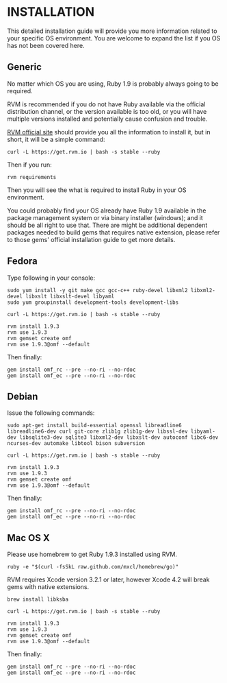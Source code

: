 # INSTALLATION

This detailed installation guide will provide you more information related to your specific OS environment. You are welcome to expand the list if you OS has not been covered here.

## Generic

No matter which OS you are using, Ruby 1.9 is probably always going to be required.

RVM is recommended if you do not have Ruby available via the official distribution channel, or the version available is too old, or you will have multiple versions installed and potentially cause confusion and trouble.

[RVM official site](https://rvm.io) should provide you all the information to install it, but in short, it will be a simple command:

    curl -L https://get.rvm.io | bash -s stable --ruby

Then if you run:

    rvm requirements

Then you will see the what is required to install Ruby in your OS environment.

You could probably find your OS already have Ruby 1.9 available in the package management system or via binary installer (windows); and it should be all right to use that. There are might be additional dependent packages needed to build gems that requires native extension, please refer to those gems' official installation guide to get more details.

## Fedora

Type following in your console:

    sudo yum install -y git make gcc gcc-c++ ruby-devel libxml2 libxml2-devel libxslt libxslt-devel libyaml
    sudo yum groupinstall development-tools development-libs

    curl -L https://get.rvm.io | bash -s stable --ruby

    rvm install 1.9.3
    rvm use 1.9.3
    rvm gemset create omf
    rvm use 1.9.3@omf --default

Then finally:

    gem install omf_rc --pre --no-ri --no-rdoc
    gem install omf_ec --pre --no-ri --no-rdoc

## Debian

Issue the following commands:

    sudo apt-get install build-essential openssl libreadline6 libreadline6-dev curl git-core zlib1g zlib1g-dev libssl-dev libyaml-dev libsqlite3-dev sqlite3 libxml2-dev libxslt-dev autoconf libc6-dev ncurses-dev automake libtool bison subversion

    curl -L https://get.rvm.io | bash -s stable --ruby

    rvm install 1.9.3
    rvm use 1.9.3
    rvm gemset create omf
    rvm use 1.9.3@omf --default

Then finally:

    gem install omf_rc --pre --no-ri --no-rdoc
    gem install omf_ec --pre --no-ri --no-rdoc

## Mac OS X

Please use homebrew to get Ruby 1.9.3 installed using RVM.

    ruby -e "$(curl -fsSkL raw.github.com/mxcl/homebrew/go)"

RVM requires Xcode version 3.2.1 or later, however Xcode 4.2 will break gems with native extensions.

    brew install libksba

    curl -L https://get.rvm.io | bash -s stable --ruby

    rvm install 1.9.3
    rvm use 1.9.3
    rvm gemset create omf
    rvm use 1.9.3@omf --default

Then finally:

    gem install omf_rc --pre --no-ri --no-rdoc
    gem install omf_ec --pre --no-ri --no-rdoc
